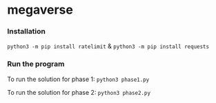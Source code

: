 # megaverse

### Installation

`python3 -m pip install ratelimit` & `python3 -m pip install requests`

### Run the program

To run the solution for phase 1: `python3 phase1.py`

To run the solution for phase 2: `python3 phase2.py`